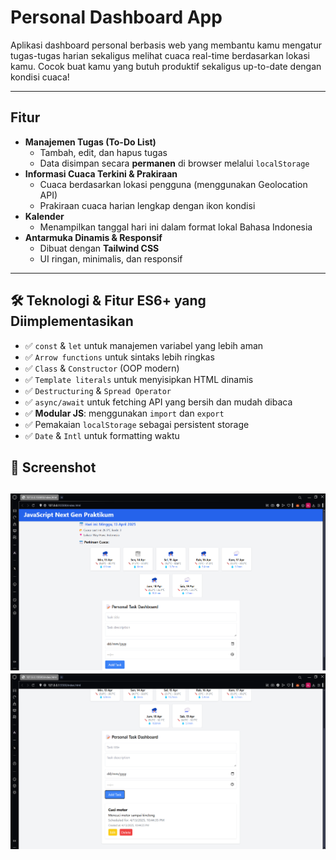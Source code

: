 # Personal Dashboard App

Aplikasi dashboard personal berbasis web yang membantu kamu mengatur tugas-tugas harian sekaligus melihat cuaca real-time berdasarkan lokasi kamu. Cocok buat kamu yang butuh produktif sekaligus up-to-date dengan kondisi cuaca!

---

## Fitur 

- **Manajemen Tugas (To-Do List)**
  - Tambah, edit, dan hapus tugas
  - Data disimpan secara **permanen** di browser melalui `localStorage`
- **Informasi Cuaca Terkini & Prakiraan**
  - Cuaca berdasarkan lokasi pengguna (menggunakan Geolocation API)
  - Prakiraan cuaca harian lengkap dengan ikon kondisi
- **Kalender**
  - Menampilkan tanggal hari ini dalam format lokal Bahasa Indonesia
- **Antarmuka Dinamis & Responsif**
  - Dibuat dengan **Tailwind CSS**
  - UI ringan, minimalis, dan responsif

---

## 🛠️ Teknologi & Fitur ES6+ yang Diimplementasikan

- ✅ `const` & `let` untuk manajemen variabel yang lebih aman
- ✅ `Arrow functions` untuk sintaks lebih ringkas
- ✅ `Class` & `Constructor` (OOP modern)
- ✅ `Template literals` untuk menyisipkan HTML dinamis
- ✅ `Destructuring` & `Spread Operator`
- ✅ `async/await` untuk fetching API yang bersih dan mudah dibaca
- ✅ **Modular JS**: menggunakan `import` dan `export`
- ✅ Pemakaian `localStorage` sebagai persistent storage
- ✅ `Date` & `Intl` untuk formatting waktu

## 📸 Screenshot

![screenshot1](photo/image1.png)
![screenshot2](photo/image2.png)
---
